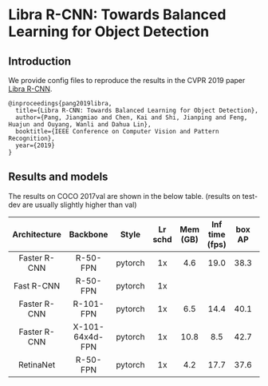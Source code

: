 # Libra R-CNN: Towards Balanced Learning for Object Detection

## Introduction

<!-- [ALGORITHM] -->

We provide config files to reproduce the results in the CVPR 2019 paper [Libra R-CNN](https://arxiv.org/pdf/1904.02701.pdf).

```
@inproceedings{pang2019libra,
  title={Libra R-CNN: Towards Balanced Learning for Object Detection},
  author={Pang, Jiangmiao and Chen, Kai and Shi, Jianping and Feng, Huajun and Ouyang, Wanli and Dahua Lin},
  booktitle={IEEE Conference on Computer Vision and Pattern Recognition},
  year={2019}
}
```

## Results and models

The results on COCO 2017val are shown in the below table. (results on test-dev are usually slightly higher than val)

| Architecture | Backbone        | Style   | Lr schd | Mem (GB) | Inf time (fps) | box AP | Config | Download |
|:------------:|:---------------:|:-------:|:-------:|:--------:|:--------------:|:------:|:------:|:--------:|
| Faster R-CNN | R-50-FPN        | pytorch | 1x      | 4.6      | 19.0           | 38.3   | [config](https://github.com/open-mmlab/mmdetection/tree/master/configs/libra_rcnn/libra_faster_rcnn_r50_fpn_1x_coco.py) | [model](https://download.openmmlab.com/mmdetection/v2.0/libra_rcnn/libra_faster_rcnn_r50_fpn_1x_coco/libra_faster_rcnn_r50_fpn_1x_coco_20200130-3afee3a9.pth) &#124; [log](https://download.openmmlab.com/mmdetection/v2.0/libra_rcnn/libra_faster_rcnn_r50_fpn_1x_coco/libra_faster_rcnn_r50_fpn_1x_coco_20200130_204655.log.json) |
| Fast R-CNN   | R-50-FPN        | pytorch | 1x      |          |                |        | |
| Faster R-CNN | R-101-FPN       | pytorch | 1x      | 6.5      | 14.4           | 40.1   | [config](https://github.com/open-mmlab/mmdetection/tree/master/configs/libra_rcnn/libra_faster_rcnn_r101_fpn_1x_coco.py) | [model](https://download.openmmlab.com/mmdetection/v2.0/libra_rcnn/libra_faster_rcnn_r101_fpn_1x_coco/libra_faster_rcnn_r101_fpn_1x_coco_20200203-8dba6a5a.pth) &#124; [log](https://download.openmmlab.com/mmdetection/v2.0/libra_rcnn/libra_faster_rcnn_r101_fpn_1x_coco/libra_faster_rcnn_r101_fpn_1x_coco_20200203_001405.log.json) |
| Faster R-CNN | X-101-64x4d-FPN | pytorch | 1x      | 10.8     | 8.5            | 42.7   | [config](https://github.com/open-mmlab/mmdetection/tree/master/configs/libra_rcnn/libra_faster_rcnn_x101_64x4d_fpn_1x_coco.py) | [model](https://download.openmmlab.com/mmdetection/v2.0/libra_rcnn/libra_faster_rcnn_x101_64x4d_fpn_1x_coco/libra_faster_rcnn_x101_64x4d_fpn_1x_coco_20200315-3a7d0488.pth) &#124; [log](https://download.openmmlab.com/mmdetection/v2.0/libra_rcnn/libra_faster_rcnn_x101_64x4d_fpn_1x_coco/libra_faster_rcnn_x101_64x4d_fpn_1x_coco_20200315_231625.log.json) |
| RetinaNet    | R-50-FPN        | pytorch | 1x      | 4.2      | 17.7           | 37.6   | [config](https://github.com/open-mmlab/mmdetection/tree/master/configs/libra_rcnn/libra_retinanet_r50_fpn_1x_coco.py) | [model](https://download.openmmlab.com/mmdetection/v2.0/libra_rcnn/libra_retinanet_r50_fpn_1x_coco/libra_retinanet_r50_fpn_1x_coco_20200205-804d94ce.pth) &#124; [log](https://download.openmmlab.com/mmdetection/v2.0/libra_rcnn/libra_retinanet_r50_fpn_1x_coco/libra_retinanet_r50_fpn_1x_coco_20200205_112757.log.json) |
